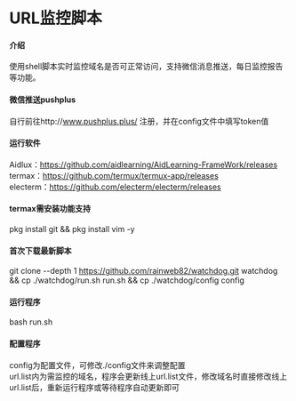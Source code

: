 # URL监控脚本

#### 介绍
使用shell脚本实时监控域名是否可正常访问，支持微信消息推送，每日监控报告等功能。

#### 微信推送pushplus

自行前往http://www.pushplus.plus/ 注册，并在config文件中填写token值

#### 运行软件

Aidlux：https://github.com/aidlearning/AidLearning-FrameWork/releases<br />
termax：https://github.com/termux/termux-app/releases<br />
electerm：https://github.com/electerm/electerm/releases

#### termax需安装功能支持

pkg install git && pkg install vim -y

#### 首次下载最新脚本

git clone --depth 1 https://github.com/rainweb82/watchdog.git watchdog && cp ./watchdog/run.sh run.sh && cp ./watchdog/config config

#### 运行程序

bash run.sh

#### 配置程序

config为配置文件，可修改./config文件来调整配置<br />
url.list内为需监控的域名，程序会更新线上url.list文件，修改域名时直接修改线上url.list后，重新运行程序或等待程序自动更新即可

